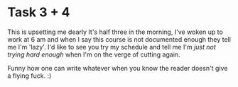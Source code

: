 # Task 3 + 4
This is upsetting me dearly
It's half three in the morning, I've woken up to work at 6 am and when I say this course is not documented enough they tell me I'm 'lazy'. I'd like to see you try my schedule and tell me I'm *just not trying hard enough* when I'm on the verge of cutting again.

Funny how one can write whatever when you know the reader doesn't give a flying fuck.
:)
